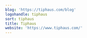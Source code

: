 ```yaml
---
blog: 'https://tiphaus.com/blog'
logohandle: tiphaus
sort: tiphaus
title: Tiphaus
website: 'https://www.tiphaus.com/'
---
```

